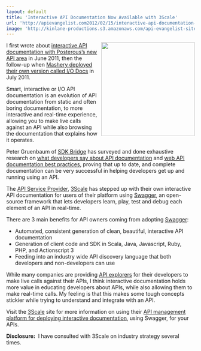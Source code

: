 ```yaml
---
layout: default
title: 'Interactive API Documentation Now Available with 3Scale'
url: 'http://apievangelist.com2012/02/15/interactive-api-documentation-now-available-with-3scale/'
image: 'http://kinlane-productions.s3.amazonaws.com/api-evangelist-site/blog/3scale-logo.jpg'
---
```



<p>
     <img src="http://kinlane-productions.s3.amazonaws.com/api-service-providers/3scale-logo.jpg"  width="250" align="right" />
</p>
<p>
     I first wrote about <a title="interactive API documentation with Posterous's new API area" href="http://blog.apievangelist.com/2011/06/17/deploying-smarter-api-documentation/">interactive API documentation with Posterous’s new API area</a> in June 2011, then the follow-up when <a title="Mashery deploying their own version called I/O docs" href="http://blog.programmableweb.com/2011/07/26/mashery-delivers-smarter-api-documentation/">Mashery deployed their own version called I/O Docs</a> in July 2011.
</p>
<p>
     Smart, interactive or I/O API documentation is an evolution of API documentation from static and often boring documentation, to more interactive and real-time experience, allowing you to make live calls against an API while also browsing the documentation that explains how it operates.
</p>
<p>
     Peter Gruenbaum of <a title="SDK Bridge" href="http://blog.apievangelist.com/serviceproviders/">SDK Bridge</a> has surveyed and done exhaustive research on <a title="what developers say about API documentation" href="http://blog.programmableweb.com/2011/05/20/what-developers-say-about-api-documentation/">what developers say about API documentation</a> and <a title="web api documentation best practices" href="http://blog.programmableweb.com/2010/08/12/web-api-documentation-best-practices/">web API documentation best practices</a>, proving that up to date, and complete documentation can be very successful in helping developers get up and running using an API.
</p>
<p>
     The <a title="API Service Provider" href="http://blog.apievangelist.com/serviceproviders/">API Service Provider</a>, <a title="3Scale" href="http://blog.apievangelist.com/serviceproviders/3scale.php">3Scale</a> has stepped up with their own interactive API documentation for users of their platform using <a title="Swagger" href="http://swagger.wordnik.com/">Swagger</a>, an open-source framework that lets developers learn, play, test and debug each element of an API in real-time.
</p>
<p>
     There are 3 main benefits for API owners coming from adopting <a title="Swagger" href="/2011/11/09/can-swagger-deliver-a-restful-api-discovery-service/">Swagger</a>:
</p>
<ul >
     <li>Automated, consistent generation of clean, beautiful, interactive API documentation
     </li>
     <li>Generation of client code and SDK in Scala, Java, Javascript, Ruby, PHP, and Actionscript 3
     </li>
     <li>Feeding into an industry wide API discovery language that both developers and non-developers can use
     </li>
</ul>
<p>
     While many companies are providing <a title="API Explorer" href="http://blog.apievangelist.com/buildingblocks/api_explorer.php">API explorers</a> for their developers to make live calls against their APIs, I think interactive documentation holds more value in educating developers about APIs, while also allowing them to make real-time calls. My feeling is that this makes some tough concepts stickier while trying to understand and integrate with an API.
</p>
<p>
     Visit the <a title="3Scale" href="http://www.3scale.net">3Scale</a> site for more information on using their <a title="API management platform for deploying interactive documentation" href="http://www.3scale.net/2012/01/24/interactive-api-documentation-the-new-api-console-for-developers/">API management platform for deploying interactive documentation</a>, using Swagger, for your APIs.
</p>
<p>
     <strong>Disclosure:</strong>  I have consulted with 3Scale on industry strategy several times.
</p>
